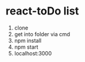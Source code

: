 # react-toDo list

1. clone
2. get into folder via cmd
3. npm install
4. npm start
5. localhost:3000
